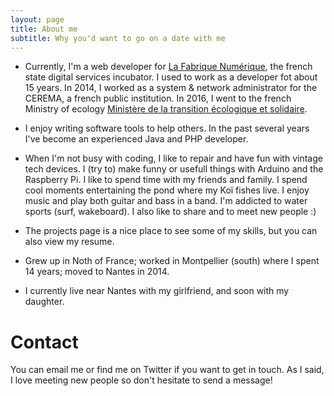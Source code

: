 ```yaml
---
layout: page
title: About me
subtitle: Why you'd want to go on a date with me
---
```


* Currently, I'm a web developer for [La Fabrique Numérique](https://www.ecologique-solidaire.gouv.fr/fabrique-numerique), the french state digital services incubator. I used to work as a developer fot about 15 years. In 2014, I worked as a system & network administrator for the CEREMA, a french public institution. In 2016, I went to the french Ministry of ecology [Ministère de la transition écologique et solidaire](https://www.ecologique-solidaire.gouv.fr).

* I enjoy writing software tools to help others. In the past several years I've become an experienced Java and PHP developer.

* When I'm not busy with coding, I like to repair and have fun with vintage tech devices. I (try to) make funny or usefull things with Arduino and the Raspberry Pi. I like to spend time with my friends and family. I spend cool moments entertaining the pond where my Koï fishes live. I enjoy music and play both guitar and bass in a band. I'm addicted to water sports (surf, wakeboard). I also like to share and to meet new people :)

* The projects page is a nice place to see some of my skills, but you can also view my resume.

* Grew up in Noth of France; worked in Montpellier (south) where I spent 14 years; moved to Nantes in 2014.

* I currently live near Nantes with my girlfriend, and soon with my daughter.

# Contact
You can email me or find me on Twitter if you want to get in touch. As I said, I love meeting new people so don't hesitate to send a message!
